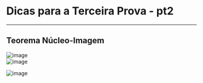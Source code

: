 # Dicas para a Terceira Prova - pt2

---
## Teorema Núcleo-Imagem

![image](https://github.com/user-attachments/assets/4b1247cc-13e7-4e71-8716-9bb61960e52b)<br>
![image](https://github.com/user-attachments/assets/a84d4539-77a9-49ac-922f-95dab3ce584e)


![image](https://github.com/user-attachments/assets/029ac2ca-0a86-4be6-a292-2a1ff59d3c89)
